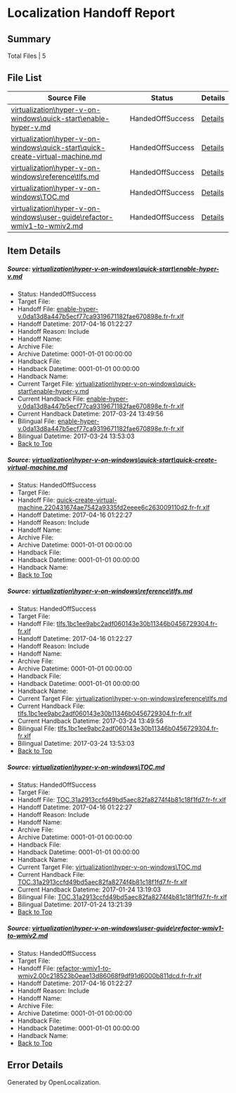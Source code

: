 # <a name='report-top'></a> Localization Handoff Report

## Summary
 Total Files | 5

## File List
 Source File | Status | Details 
 ----------- | ------ | ------- 
 [virtualization\hyper-v-on-windows\quick-start\enable-hyper-v.md](https://github.com/Microsoft/Virtualization-Documentation-Private/blob/a7cbe8dc5ae827ac4d2799356a392dec85699c59/virtualization/hyper-v-on-windows/quick-start/enable-hyper-v.md) | HandedOffSuccess | [Details](#468b2047bbca94126e56be71c2d546a8c78820cb125)
 [virtualization\hyper-v-on-windows\quick-start\quick-create-virtual-machine.md](https://github.com/Microsoft/Virtualization-Documentation-Private/blob/a7cbe8dc5ae827ac4d2799356a392dec85699c59/virtualization/hyper-v-on-windows/quick-start/quick-create-virtual-machine.md) | HandedOffSuccess | [Details](#ba212628d6783022ae17e38383c61ada4428ad68194)
 [virtualization\hyper-v-on-windows\reference\tlfs.md](https://github.com/Microsoft/Virtualization-Documentation-Private/blob/a7cbe8dc5ae827ac4d2799356a392dec85699c59/virtualization/hyper-v-on-windows/reference/tlfs.md) | HandedOffSuccess | [Details](#738957cc1fcf80d46f9b2ed5a66374a0250a309a210)
 [virtualization\hyper-v-on-windows\TOC.md](https://github.com/Microsoft/Virtualization-Documentation-Private/blob/a7cbe8dc5ae827ac4d2799356a392dec85699c59/virtualization/hyper-v-on-windows/TOC.md) | HandedOffSuccess | [Details](#720d15a919760233d90476fa522584b336eb4519211)
 [virtualization\hyper-v-on-windows\user-guide\refactor-wmiv1-to-wmiv2.md](https://github.com/Microsoft/Virtualization-Documentation-Private/blob/a7cbe8dc5ae827ac4d2799356a392dec85699c59/virtualization/hyper-v-on-windows/user-guide/refactor-wmiv1-to-wmiv2.md) | HandedOffSuccess | [Details](#0d46eb633757537dc611ace226c19dd06442e9d0236)

## Item Details
##### <a name='468b2047bbca94126e56be71c2d546a8c78820cb125'></a> Source: [virtualization\hyper-v-on-windows\quick-start\enable-hyper-v.md](https://github.com/Microsoft/Virtualization-Documentation-Private/blob/a7cbe8dc5ae827ac4d2799356a392dec85699c59/virtualization/hyper-v-on-windows/quick-start/enable-hyper-v.md)
* Status: HandedOffSuccess
* Target File: 
* Handoff File: [enable-hyper-v.0da13d8a447b5ecf77ca9319671182fae670898e.fr-fr.xlf](https://github.com/Microsoft/Virtualization-Documentation-Private.handoff/blob/af7197f6c0f66abe5f41bdf74018759ed8a2c904/ol-handoff/Microsoft/Virtualization-Documentation-Private.fr-fr/live/enable-hyper-v.0da13d8a447b5ecf77ca9319671182fae670898e.fr-fr.xlf)
* Handoff Datetime: 2017-04-16 01:22:27
* Handoff Reason: Include
* Handoff Name: 
* Archive File: 
* Archive Datetime: 0001-01-01 00:00:00
* Handback File: 
* Handback Datetime: 0001-01-01 00:00:00
* Handback Name: 
* Current Target File: [virtualization\hyper-v-on-windows\quick-start\enable-hyper-v.md](https://github.com/Microsoft/Virtualization-Documentation-Private.fr-fr/blob/f26914161b3ad0309d88eb88793f5348ea6f3cf4/virtualization/hyper-v-on-windows/quick-start/enable-hyper-v.md)
* Current Handback File: [enable-hyper-v.0da13d8a447b5ecf77ca9319671182fae670898e.fr-fr.xlf](https://github.com/Microsoft/Virtualization-Documentation-Private.handback/blob/153d2e388619f6795ecec235dddf19417f923c92/ol-handback/Microsoft/Virtualization-Documentation-Private.fr-fr/live/enable-hyper-v.0da13d8a447b5ecf77ca9319671182fae670898e.fr-fr.xlf)
* Current Handback Datetime: 2017-03-24 13:49:56
* Bilingual File: [enable-hyper-v.0da13d8a447b5ecf77ca9319671182fae670898e.fr-fr.xlf](https://github.com/Microsoft/Virtualization-Documentation-Private.handback/blob/153d2e388619f6795ecec235dddf19417f923c92/ol-handback/Microsoft/Virtualization-Documentation-Private.fr-fr/live/enable-hyper-v.0da13d8a447b5ecf77ca9319671182fae670898e.fr-fr.xlf)
* Bilingual Datetime: 2017-03-24 13:53:03
* [Back to Top](#report-top)

##### <a name='ba212628d6783022ae17e38383c61ada4428ad68194'></a> Source: [virtualization\hyper-v-on-windows\quick-start\quick-create-virtual-machine.md](https://github.com/Microsoft/Virtualization-Documentation-Private/blob/a7cbe8dc5ae827ac4d2799356a392dec85699c59/virtualization/hyper-v-on-windows/quick-start/quick-create-virtual-machine.md)
* Status: HandedOffSuccess
* Target File: 
* Handoff File: [quick-create-virtual-machine.220431674ae7542a9335fd2eeee6c263009110d2.fr-fr.xlf](https://github.com/Microsoft/Virtualization-Documentation-Private.handoff/blob/af7197f6c0f66abe5f41bdf74018759ed8a2c904/ol-handoff/Microsoft/Virtualization-Documentation-Private.fr-fr/live/quick-create-virtual-machine.220431674ae7542a9335fd2eeee6c263009110d2.fr-fr.xlf)
* Handoff Datetime: 2017-04-16 01:22:27
* Handoff Reason: Include
* Handoff Name: 
* Archive File: 
* Archive Datetime: 0001-01-01 00:00:00
* Handback File: 
* Handback Datetime: 0001-01-01 00:00:00
* Handback Name: 
* [Back to Top](#report-top)

##### <a name='738957cc1fcf80d46f9b2ed5a66374a0250a309a210'></a> Source: [virtualization\hyper-v-on-windows\reference\tlfs.md](https://github.com/Microsoft/Virtualization-Documentation-Private/blob/a7cbe8dc5ae827ac4d2799356a392dec85699c59/virtualization/hyper-v-on-windows/reference/tlfs.md)
* Status: HandedOffSuccess
* Target File: 
* Handoff File: [tlfs.1bc1ee9abc2adf060143e30b11346b0456729304.fr-fr.xlf](https://github.com/Microsoft/Virtualization-Documentation-Private.handoff/blob/af7197f6c0f66abe5f41bdf74018759ed8a2c904/ol-handoff/Microsoft/Virtualization-Documentation-Private.fr-fr/live/tlfs.1bc1ee9abc2adf060143e30b11346b0456729304.fr-fr.xlf)
* Handoff Datetime: 2017-04-16 01:22:27
* Handoff Reason: Include
* Handoff Name: 
* Archive File: 
* Archive Datetime: 0001-01-01 00:00:00
* Handback File: 
* Handback Datetime: 0001-01-01 00:00:00
* Handback Name: 
* Current Target File: [virtualization\hyper-v-on-windows\reference\tlfs.md](https://github.com/Microsoft/Virtualization-Documentation-Private.fr-fr/blob/f26914161b3ad0309d88eb88793f5348ea6f3cf4/virtualization/hyper-v-on-windows/reference/tlfs.md)
* Current Handback File: [tlfs.1bc1ee9abc2adf060143e30b11346b0456729304.fr-fr.xlf](https://github.com/Microsoft/Virtualization-Documentation-Private.handback/blob/153d2e388619f6795ecec235dddf19417f923c92/ol-handback/Microsoft/Virtualization-Documentation-Private.fr-fr/live/tlfs.1bc1ee9abc2adf060143e30b11346b0456729304.fr-fr.xlf)
* Current Handback Datetime: 2017-03-24 13:49:56
* Bilingual File: [tlfs.1bc1ee9abc2adf060143e30b11346b0456729304.fr-fr.xlf](https://github.com/Microsoft/Virtualization-Documentation-Private.handback/blob/153d2e388619f6795ecec235dddf19417f923c92/ol-handback/Microsoft/Virtualization-Documentation-Private.fr-fr/live/tlfs.1bc1ee9abc2adf060143e30b11346b0456729304.fr-fr.xlf)
* Bilingual Datetime: 2017-03-24 13:53:03
* [Back to Top](#report-top)

##### <a name='720d15a919760233d90476fa522584b336eb4519211'></a> Source: [virtualization\hyper-v-on-windows\TOC.md](https://github.com/Microsoft/Virtualization-Documentation-Private/blob/a7cbe8dc5ae827ac4d2799356a392dec85699c59/virtualization/hyper-v-on-windows/TOC.md)
* Status: HandedOffSuccess
* Target File: 
* Handoff File: [TOC.31a2913ccfd49bd5aec82fa8274f4b81c18f1fd7.fr-fr.xlf](https://github.com/Microsoft/Virtualization-Documentation-Private.handoff/blob/af7197f6c0f66abe5f41bdf74018759ed8a2c904/ol-handoff/Microsoft/Virtualization-Documentation-Private.fr-fr/live/TOC.31a2913ccfd49bd5aec82fa8274f4b81c18f1fd7.fr-fr.xlf)
* Handoff Datetime: 2017-04-16 01:22:27
* Handoff Reason: Include
* Handoff Name: 
* Archive File: 
* Archive Datetime: 0001-01-01 00:00:00
* Handback File: 
* Handback Datetime: 0001-01-01 00:00:00
* Handback Name: 
* Current Target File: [virtualization\hyper-v-on-windows\TOC.md](https://github.com/Microsoft/Virtualization-Documentation-Private.fr-fr/blob/095f790efff1966ec633ba3523d3f6c424273f6f/virtualization/hyper-v-on-windows/TOC.md)
* Current Handback File: [TOC.31a2913ccfd49bd5aec82fa8274f4b81c18f1fd7.fr-fr.xlf](https://github.com/Microsoft/Virtualization-Documentation-Private.handback/blob/610aa47ac3da0b0b55b3f9b73c145c245886ca61/ol-handback/Microsoft/Virtualization-Documentation-Private.fr-fr/live/TOC.31a2913ccfd49bd5aec82fa8274f4b81c18f1fd7.fr-fr.xlf)
* Current Handback Datetime: 2017-01-24 13:19:03
* Bilingual File: [TOC.31a2913ccfd49bd5aec82fa8274f4b81c18f1fd7.fr-fr.xlf](https://github.com/Microsoft/Virtualization-Documentation-Private.handback/blob/610aa47ac3da0b0b55b3f9b73c145c245886ca61/ol-handback/Microsoft/Virtualization-Documentation-Private.fr-fr/live/TOC.31a2913ccfd49bd5aec82fa8274f4b81c18f1fd7.fr-fr.xlf)
* Bilingual Datetime: 2017-01-24 13:21:39
* [Back to Top](#report-top)

##### <a name='0d46eb633757537dc611ace226c19dd06442e9d0236'></a> Source: [virtualization\hyper-v-on-windows\user-guide\refactor-wmiv1-to-wmiv2.md](https://github.com/Microsoft/Virtualization-Documentation-Private/blob/a7cbe8dc5ae827ac4d2799356a392dec85699c59/virtualization/hyper-v-on-windows/user-guide/refactor-wmiv1-to-wmiv2.md)
* Status: HandedOffSuccess
* Target File: 
* Handoff File: [refactor-wmiv1-to-wmiv2.00c218523b0eae13d86068f9df91d6000b811dcd.fr-fr.xlf](https://github.com/Microsoft/Virtualization-Documentation-Private.handoff/blob/af7197f6c0f66abe5f41bdf74018759ed8a2c904/ol-handoff/Microsoft/Virtualization-Documentation-Private.fr-fr/live/refactor-wmiv1-to-wmiv2.00c218523b0eae13d86068f9df91d6000b811dcd.fr-fr.xlf)
* Handoff Datetime: 2017-04-16 01:22:27
* Handoff Reason: Include
* Handoff Name: 
* Archive File: 
* Archive Datetime: 0001-01-01 00:00:00
* Handback File: 
* Handback Datetime: 0001-01-01 00:00:00
* Handback Name: 
* [Back to Top](#report-top)


## Error Details

Generated by OpenLocalization.
